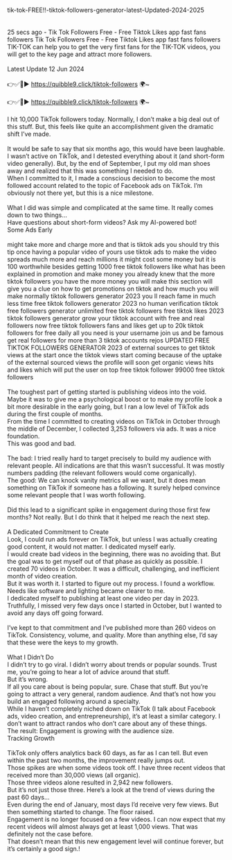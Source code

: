 tik-tok-FREE!!-tiktok-followers-generator-latest-Updated-2024-2025
<br>
<br>
<br>25 secs ago - Tik Tok Followers Free - Free Tiktok Likes app fast fans followers Tik Tok Followers Free - Free Tiktok Likes app fast fans followers TIK-TOK can help you to get the very first fans for the TIK-TOK videos, you will get to the key page and attract more followers.
<br>
<br>Latest Update 12 Jun 2024
<br>
<br>👉✅🔴► https://quibble9.click/tiktok-followers 🌍~
<br>
<br>👉✅🔴► https://quibble9.click/tiktok-followers 🌍~
<br>
<br>I hit 10,000 TikTok followers today. Normally, I don’t make a big deal out of this stuff. But, this feels like quite an accomplishment given the dramatic shift I’ve made.
<br>
<br>It would be safe to say that six months ago, this would have been laughable. I wasn’t active on TikTok, and I detested everything about it (and short-form video generally). But, by the end of September, I put my old man shoes away and realized that this was something I needed to do.
<br>When I committed to it, I made a conscious decision to become the most followed account related to the topic of Facebook ads on TikTok. I’m obviously not there yet, but this is a nice milestone.
<br>
<br>What I did was simple and complicated at the same time. It really comes down to two things…
<br>Have questions about short-form videos? Ask my AI-powered bot!
<br>Some Ads Early
<br>
<br>might take more and charge more and that is tiktok ads you should try this tip once having a popular video of yours use tiktok ads to make the video spreads much more and reach millions it might cost some money but it is 100 worthwhile besides getting 1000 free tiktok followers like what has been explained in promotion and make money you already knew that the more tiktok followers you have the more money you will make this section will give you a clue on how to get promotions on tiktok and how much you will make normally tiktok followers generator 2023 you ll reach fame in much less time free tiktok followers generator 2023 no human verification tiktok free followers generator unlimited free tiktok followers free tiktok likes 2023 tiktok followers generator grow your tiktok account with free and real followers now free tiktok followers fans and likes get up to 20k tiktok followers for free daily all you need is your username join us and be famous get real followers for more than 3 tiktok accounts rejos UPDATED FREE TIKTOK FOLLOWERS GENERATOR 2023 of external sources to get tiktok views at the start once the tiktok views start coming because of the uptake of the external sourced views the profile will soon get organic views hits and likes which will put the user on top free tiktok follower 99000 free tiktok followers
<br>
<br>The toughest part of getting started is publishing videos into the void. Maybe it was to give me a psychological boost or to make my profile look a bit more desirable in the early going, but I ran a low level of TikTok ads during the first couple of months.
<br>From the time I committed to creating videos on TikTok in October through the middle of December, I collected 3,253 followers via ads. It was a nice foundation.
<br>This was good and bad.
<br>
<br>The bad: I tried really hard to target precisely to build my audience with relevant people. All indications are that this wasn’t successful. It was mostly numbers padding (the relevant followers would come organically).
<br>The good: We can knock vanity metrics all we want, but it does mean something on TikTok if someone has a following. It surely helped convince some relevant people that I was worth following.
<br>
<br>Did this lead to a significant spike in engagement during those first few months? Not really. But I do think that it helped me reach the next step.
<br>
<br>A Dedicated Commitment to Create
<br>Look, I could run ads forever on TikTok, but unless I was actually creating good content, it would not matter. I dedicated myself early.
<br>I would create bad videos in the beginning, there was no avoiding that. But the goal was to get myself out of that phase as quickly as possible. I created 70 videos in October. It was a difficult, challenging, and inefficient month of video creation.
<br>But it was worth it. I started to figure out my process. I found a workflow. Needs like software and lighting became clearer to me.
<br>I dedicated myself to publishing at least one video per day in 2023. Truthfully, I missed very few days once I started in October, but I wanted to avoid any days off going forward.
<br>
<br>I’ve kept to that commitment and I’ve published more than 260 videos on TikTok. Consistency, volume, and quality. More than anything else, I’d say that these were the keys to my growth.
<br>
<br>What I Didn’t Do
<br>I didn’t try to go viral. I didn’t worry about trends or popular sounds. Trust me, you’re going to hear a lot of advice around that stuff.
<br>But it’s wrong.
<br>If all you care about is being popular, sure. Chase that stuff. But you’re going to attract a very general, random audience. And that’s not how you build an engaged following around a specialty.
<br>While I haven’t completely niched down on TikTok (I talk about Facebook ads, video creation, and entrepreneurship), it’s at least a similar category. I don’t want to attract randos who don’t care about any of these things.
<br>The result: Engagement is growing with the audience size.
<br>Tracking Growth
<br>
<br>TikTok only offers analytics back 60 days, as far as I can tell. But even within the past two months, the improvement really jumps out.
<br>Those spikes are when some videos took off. I have three recent videos that received more than 30,000 views (all organic).
<br>Those three videos alone resulted in 2,942 new followers.
<br>But it’s not just those three. Here’s a look at the trend of views during the past 60 days…
<br>Even during the end of January, most days I’d receive very few views. But then something started to change. The floor raised.
<br>Engagement is no longer focused on a few videos. I can now expect that my recent videos will almost always get at least 1,000 views. That was definitely not the case before.
<br>That doesn’t mean that this new engagement level will continue forever, but it’s certainly a good sign.!